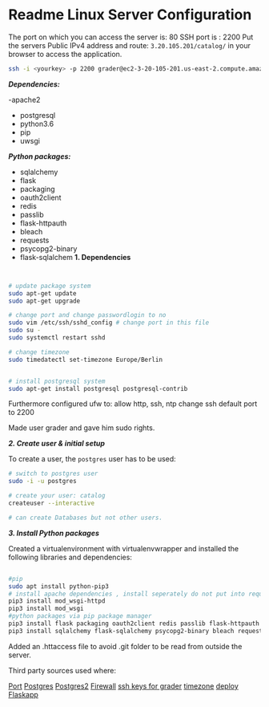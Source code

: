 
# Readme Linux Server Configuration
The port on which you can access the server is: 80
SSH port is : 2200 
Put the servers Public IPv4 address and route: `3.20.105.201/catalog/` in your browser to access the application.

```bash
ssh -i <yourkey> -p 2200 grader@ec2-3-20-105-201.us-east-2.compute.amazonaws.com
```

***Dependencies:***

-apache2
- postgresql
- python3.6
- pip
- uwsgi

***Python packages:***

- sqlalchemy
- flask
- packaging
- oauth2client
- redis
- passlib
- flask-httpauth
- bleach
- requests
- psycopg2-binary
- flask-sqlalchem
**1. Dependencies**

```bash


# update package system
sudo apt-get update
sudo apt-get upgrade

# change port and change passwordlogin to no
sudo vim /etc/ssh/sshd_config # change port in this file 
sudo su - 
sudo systemctl restart sshd 

# change timezone
sudo timedatectl set-timezone Europe/Berlin 


# install postgresql system
sudo apt-get install postgresql postgresql-contrib
```

Furthermore configured ufw to:
allow http, ssh, ntp 
change ssh default port to 2200

Made user grader and gave him sudo rights.

***2. Create user & initial setup***

To create a user, the `postgres` user has to be used:
```bash
# switch to postgres user
sudo -i -u postgres

# create your user: catalog
createuser --interactive

# can create Databases but not other users.
```

***3. Install Python packages***

Created a virtualenvironment with virtualenvwrapper and installed the following libraries and dependencies:

```bash

#pip 
sudo apt install python-pip3
# install apache dependencies , install seperately do not put into requirements.txt
pip3 install mod_wsgi-httpd
pip3 install mod_wsgi
#python packages via pip package manager
pip3 install flask packaging oauth2client redis passlib flask-httpauth
pip3 install sqlalchemy flask-sqlalchemy psycopg2-binary bleach requests
```

Added an .httaccess file to avoid .git folder to be read from outside the server.

Third party sources used where:

[Port](https://stackoverflow.com/questions/13475303/running-ssh-on-amazon-ec2-instance-on-port-other-than-22)
[Postgres](https://www.digitalocean.com/community/tutorials/how-to-install-and-use-postgresql-on-ubuntu-18-04)
[Postgres2](https://vsupalov.com/flask-sqlalchemy-postgres/)
[Firewall](https://www.digitalocean.com/community/tutorials/how-to-set-up-a-firewall-with-ufw-on-ubuntu-18-04)
[ssh keys for grader](https://www.digitalocean.com/community/questions/ubuntu-16-04-creating-new-user-and-adding-ssh-keys)
[timezone](https://linuxize.com/post/how-to-set-or-change-timezone-on-ubuntu-18-04/)
[deploy Flaskapp](https://towardsdatascience.com/deploying-a-python-web-app-on-aws-57ed772b2319)
